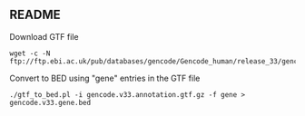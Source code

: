 ## README

Download GTF file

    wget -c -N ftp://ftp.ebi.ac.uk/pub/databases/gencode/Gencode_human/release_33/gencode.v33.annotation.gtf.gz

Convert to BED using "gene" entries in the GTF file

    ./gtf_to_bed.pl -i gencode.v33.annotation.gtf.gz -f gene > gencode.v33.gene.bed

